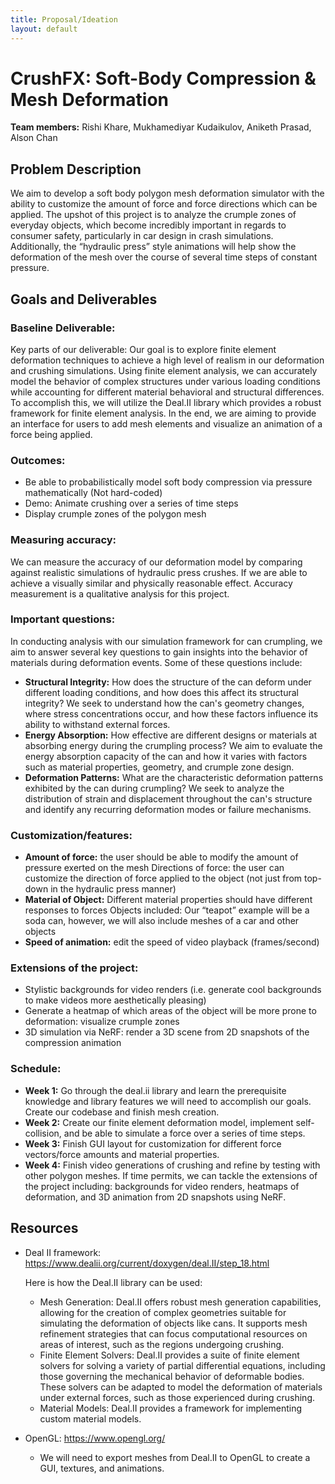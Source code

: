 ```yaml
---
title: Proposal/Ideation
layout: default
---
```


# CrushFX: Soft-Body Compression & Mesh Deformation

**Team members:** Rishi Khare, Mukhamediyar Kudaikulov, Aniketh Prasad, Alson Chan

## Problem Description

We aim to develop a soft body polygon mesh deformation simulator with the ability to customize the amount of force and force directions which can be applied. The upshot of this project is to analyze the crumple zones of everyday objects, which become incredibly important in regards to consumer safety, particularly in car design in crash simulations. Additionally, the “hydraulic press” style animations will help show the deformation of the mesh over the course of several time steps of constant pressure.

## Goals and Deliverables

### Baseline Deliverable:
Key parts of our deliverable: Our goal is to explore finite element deformation techniques to achieve a high level of realism in our deformation and crushing simulations. Using finite element analysis, we can accurately model the behavior of complex structures under various loading conditions while accounting for different material behavioral and structural differences. To accomplish this, we will utilize the Deal.II library which provides a robust framework for finite element analysis. In the end, we are aiming to provide an interface for users to add mesh elements and visualize an animation of a force being applied.


### Outcomes:
- Be able to probabilistically model soft body compression via pressure mathematically (Not hard-coded)
- Demo: Animate crushing over a series of time steps
- Display crumple zones of the polygon mesh


### Measuring accuracy:
We can measure the accuracy of our deformation model by comparing against realistic simulations of hydraulic press crushes. If we are able to achieve a visually similar and physically reasonable effect. Accuracy measurement is a qualitative analysis for this project.


### Important questions:
In conducting analysis with our simulation framework for can crumpling, we aim to answer several key questions to gain insights into the behavior of materials during deformation events. Some of these questions include:
- **Structural Integrity:** How does the structure of the can deform under different loading conditions, and how does this affect its structural integrity? We seek to understand how the can's geometry changes, where stress concentrations occur, and how these factors influence its ability to withstand external forces.
- **Energy Absorption:** How effective are different designs or materials at absorbing energy during the crumpling process? We aim to evaluate the energy absorption capacity of the can and how it varies with factors such as material properties, geometry, and crumple zone design.
- **Deformation Patterns:** What are the characteristic deformation patterns exhibited by the can during crumpling? We seek to analyze the distribution of strain and displacement throughout the can's structure and identify any recurring deformation modes or failure mechanisms.


### Customization/features:
- **Amount of force:** the user should be able to modify the amount of pressure exerted on the mesh
Directions of force: the user can customize the direction of force applied to the object (not just from top-down in the hydraulic press manner)
- **Material of Object:** Different material properties should have different responses to forces
Objects included: Our “teapot” example will be a soda can, however, we will also include meshes of a car and other objects
- **Speed of animation:** edit the speed of video playback (frames/second)


### Extensions of the project:
- Stylistic backgrounds for video renders (i.e. generate cool backgrounds to make videos more aesthetically pleasing)
- Generate a heatmap of which areas of the object will be more prone to deformation: visualize crumple zones
- 3D simulation via NeRF: render a 3D scene from 2D snapshots of the compression animation


### Schedule:
- **Week 1:** Go through the deal.ii library and learn the prerequisite knowledge and library features we will need to accomplish our goals. Create our codebase and finish mesh creation.
- **Week 2:** Create our finite element deformation model, implement self-collision, and be able to simulate a force over a series of time steps. 
- **Week 3:** Finish GUI layout for customization for different force vectors/force amounts and material properties.
- **Week 4:** Finish video generations of crushing and refine by testing with other polygon meshes. If time permits, we can tackle the extensions of the project including: backgrounds for video renders, heatmaps of deformation, and 3D animation from 2D snapshots using NeRF.


## Resources

- Deal II framework: https://www.dealii.org/current/doxygen/deal.II/step_18.html

  Here is how the Deal.II library can be used:
  - Mesh Generation: Deal.II offers robust mesh generation capabilities, allowing for the creation of     complex geometries suitable for simulating the deformation of objects like cans. It supports mesh refinement strategies that can focus computational resources on areas of interest, such as the regions undergoing crushing.
  - Finite Element Solvers: Deal.II provides a suite of finite element solvers for solving a variety of partial differential equations, including those governing the mechanical behavior of deformable bodies. These solvers can be adapted to model the deformation of materials under external forces, such as those experienced during crushing.
  - Material Models: Deal.II provides a framework for implementing custom material models.
- OpenGL: https://www.opengl.org/
  - We will need to export meshes from Deal.II to OpenGL to create a GUI, textures, and animations.


